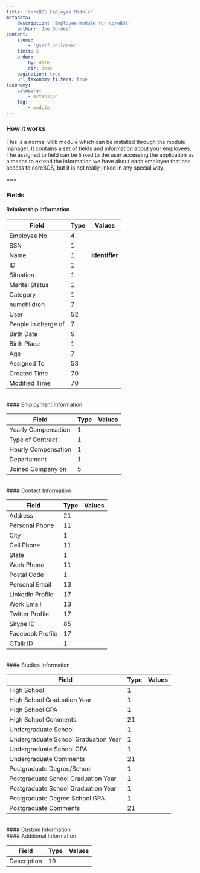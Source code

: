 ```yaml
---
title: 'coreBOS Employee Module'
metadata:
    description: 'Employee module for coreBOS'
    author: 'Joe Bordes'
content:
    items:
        - '@self.children'
    limit: 5
    order:
        by: date
        dir: desc
    pagination: true
    url_taxonomy_filters: true
taxonomy:
    category:
        - extension
    tag:
        - module
---
```


### How it works
This is a normal vtlib module which can be installed through the module manager. It contains a set of fields and information about your employees. The assigned to field can be linked to the user accessing the application as a means to extend the information we have about each employee that has access to coreBOS, but it is not really linked in any special way.

===

### Fields

#### Relationship Information

<table class="table table-striped">
<thead>
<tr class="header">
<th>Field</th>
<th>Type</th>
<th>Values</th>
</tr>
</thead>
<tbody>
<tr>
<td>Employee No</td>
<td>4</td>
<td></td>
</tr>
<tr>
<td>SSN</td>
<td>1</td>
<td></td>
</tr>
<tr>
<td>Name</td>
<td>1</td>
<td><strong>Identifier</strong></td>
</tr>
<tr>
<td>ID</td>
<td>1</td>
<td></td>
</tr>
<tr>
<td>Situation</td>
<td>1</td>
<td></td>
</tr>
<tr>
<td>Marital Status</td>
<td>1</td>
<td></td>
</tr>
<tr>
<td>Category</td>
<td>1</td>
<td></td>
</tr>
<tr>
<td>numchildren</td>
<td>7</td>
<td></td>
</tr>
<tr>
<td>User</td>
<td>52</td>
<td></td>
</tr>
<tr>
<td>People in charge of</td>
<td>7</td>
<td></td>
</tr>
<tr>
<td>Birth Date</td>
<td>5</td>
<td></td>
</tr>
<tr>
<td>Birth Place</td>
<td>1</td>
<td></td>
</tr>
<tr>
<td>Age</td>
<td>7</td>
<td></td>
</tr>
<tr>
<td>Assigned To</td>
<td>53</td>
<td></td>
</tr>
<tr>
<td>Created Time</td>
<td>70</td>
<td></td>
</tr>
<tr>
<td>Modified Time</td>
<td>70</td>
<td></td>
</tr>
</tbody>
</table>
<br>
#### Employment Information

<table class="table table-striped">
<thead>
<tr class="header">
<th>Field</th>
<th>Type</th>
<th>Values</th>
</tr>
</thead>
<tbody>
<tr>
<td>Yearly Compensation</td>
<td>1</td>
<td></td>
</tr>
<tr>
<td>Type of Contract</td>
<td>1</td>
<td></td>
</tr>
<tr>
<td>Hourly Compensation</td>
<td>1</td>
<td></td>
</tr>
<tr>
<td>Departament</td>
<td>1</td>
<td></td>
</tr>
<tr>
<td>Joined Company on</td>
<td>5</td>
<td></td>
</tr>
</tbody>
</table>
<br>
#### Contact Information

<table class="table table-striped">
<thead>
<tr class="header">
<th>Field</th>
<th>Type</th>
<th>Values</th>
</tr>
</thead>
<tbody>
<tr>
<td>Address</td>
<td>21</td>
<td></td>
</tr>
<tr>
<td>Personal Phone</td>
<td>11</td>
<td></td>
</tr>
<tr>
<td>City</td>
<td>1</td>
<td></td>
</tr>
<tr>
<td>Cell Phone</td>
<td>11</td>
<td></td>
</tr>
<tr>
<td>State</td>
<td>1</td>
<td></td>
</tr>
<tr>
<td>Work Phone</td>
<td>11</td>
<td></td>
</tr>
<tr>
<td>Postal Code</td>
<td>1</td>
<td></td>
</tr>
<tr>
<td>Personal Email</td>
<td>13</td>
<td></td>
</tr>
<tr>
<td>LinkedIn Profile</td>
<td>17</td>
<td></td>
</tr>
<tr>
<td>Work Email</td>
<td>13</td>
<td></td>
</tr>
<tr>
<td>Twitter Profile</td>
<td>17</td>
<td></td>
</tr>
<tr>
<td>Skype ID</td>
<td>85</td>
<td></td>
</tr>
<tr>
<td>Facebook Profile</td>
<td>17</td>
<td></td>
</tr>
<tr>
<td>GTalk ID</td>
<td>1</td>
<td></td>
</tr>
</tbody>
</table>
<br>
#### Studies Information

<table class="table table-striped">
<thead>
<tr class="header">
<th>Field</th>
<th>Type</th>
<th>Values</th>
</tr>
</thead>
<tbody>
<tr>
<td>High School</td>
<td>1</td>
<td></td>
</tr>
<tr>
<td>High School Graduation Year</td>
<td>1</td>
<td></td>
</tr>
<tr>
<td>High School GPA</td>
<td>1</td>
<td></td>
</tr>
<tr>
<td>High School Comments</td>
<td>21</td>
<td></td>
</tr>
<tr>
<td>Undergraduate School</td>
<td>1</td>
<td></td>
</tr>
<tr>
<td>Undergraduate School Graduation Year</td>
<td>1</td>
<td></td>
</tr>
<tr>
<td>Undergraduate School GPA</td>
<td>1</td>
<td></td>
</tr>
<tr>
<td>Undergraduate Comments</td>
<td>21</td>
<td></td>
</tr>
<tr>
<td>Postgraduate Degree/School</td>
<td>1</td>
<td></td>
</tr>
<tr>
<td>Postgraduate School Graduation Year</td>
<td>1</td>
<td></td>
</tr>
<tr>
<td>Postgraduate School Graduation Year</td>
<td>1</td>
<td></td>
</tr>
<tr>
<td>Postgraduate Degree School GPA</td>
<td>1</td>
<td></td>
</tr>
<tr>
<td>Postgraduate Comments</td>
<td>21</td>
<td></td>
</tr>
</tbody>
</table>
<br>
#### Custom Information
<br>
#### Additional Information

<table class="table table-striped">
<thead>
<tr class="header">
<th>Field</th>
<th>Type</th>
<th>Values</th>
</tr>
</thead>
<tbody>
<tr>
<td>Description</td>
<td>19</td>
<td></td>
</tr>
</tbody>
</table>